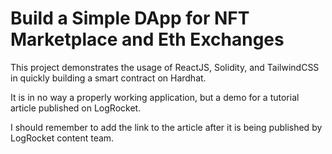 # Build a Simple DApp for NFT Marketplace and Eth Exchanges

This project demonstrates the usage of ReactJS, Solidity, and TailwindCSS in quickly building a smart contract on Hardhat.

It is in no way a properly working application, but a demo for a tutorial article published on LogRocket.

I should remember to add the link to the article after it is being published by LogRocket content team.